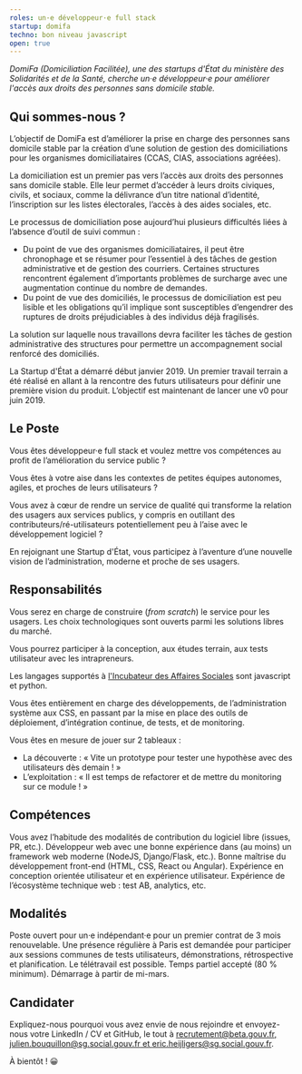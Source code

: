 ```yaml
---
roles: un·e développeur·e full stack
startup: domifa
techno: bon niveau javascript
open: true
---
```


*DomiFa (Domiciliation Facilitée), une des startups d'État du ministère des Solidarités et de la Santé, cherche un·e développeur·e pour améliorer l'accès aux droits des personnes sans domicile stable.*

<!--more-->

## Qui sommes-nous ?

L’objectif de DomiFa est d’améliorer la prise en charge des personnes sans domicile stable par la création d’une solution de gestion des domiciliations pour les organismes domiciliataires (CCAS, CIAS, associations agréées).

La domiciliation est un premier pas vers l’accès aux droits des personnes sans domicile stable. Elle leur permet d’accéder à leurs droits civiques, civils, et sociaux, comme la délivrance d’un titre national d’identité, l’inscription sur les listes électorales, l’accès à des aides sociales, etc.

Le processus de domiciliation pose aujourd’hui plusieurs difficultés liées à l’absence d’outil de suivi commun :
- Du point de vue des organismes domiciliataires, il peut être chronophage et se résumer pour l’essentiel à des tâches de gestion administrative et de gestion des courriers. Certaines structures rencontrent également d’importants problèmes de surcharge avec une augmentation continue du nombre de demandes.
- Du point de vue des domiciliés, le processus de domiciliation est peu lisible et les obligations qu’il implique sont susceptibles d’engendrer des ruptures de droits préjudiciables à des individus déjà fragilisés.

La solution sur laquelle nous travaillons devra faciliter les tâches de gestion administrative des structures pour permettre un accompagnement social renforcé des domiciliés.

La Startup d'État a démarré début janvier 2019. Un premier travail terrain a été réalisé en allant à la rencontre des futurs utilisateurs pour définir une première vision du produit. L’objectif est maintenant de lancer une v0 pour juin 2019.

## Le Poste

Vous êtes développeur·e full stack et voulez mettre vos compétences au profit de l’amélioration du service public ?

Vous êtes à votre aise dans les contextes de petites équipes autonomes, agiles, et proches de leurs utilisateurs ?

Vous avez à cœur de rendre un service de qualité qui transforme la relation des usagers aux services publics, y compris en outillant des contributeurs/ré-utilisateurs potentiellement peu à l’aise avec le développement logiciel ?

En rejoignant une Startup d'État, vous participez à l’aventure d’une nouvelle vision de  l’administration, moderne et proche de ses usagers.

## Responsabilités

Vous serez en charge de construire (*from scratch*) le service pour les usagers. Les choix technologiques sont ouverts parmi les solutions libres du marché.

Vous pourrez participer à la conception, aux études terrain, aux tests utilisateur avec les intrapreneurs.

Les langages supportés à [l'Incubateur des Affaires Sociales](/incubateurs/sgmas.html) sont javascript et python.

Vous êtes entièrement en charge des développements, de l’administration système aux CSS, en passant par la mise en place des outils de déploiement, d’intégration continue, de tests, et de monitoring.

Vous êtes en mesure de jouer sur 2 tableaux :
- La découverte : « Vite un prototype pour tester une hypothèse avec des utilisateurs dès demain ! »
- L’exploitation : « Il est temps de refactorer et de mettre du monitoring sur ce module ! »

## Compétences

Vous avez l’habitude des modalités de contribution du logiciel libre (issues, PR, etc.).
Développeur web avec une bonne expérience dans (au moins) un framework web moderne (NodeJS, Django/Flask, etc.).
Bonne maîtrise du développement front-end (HTML, CSS, React ou Angular).
Expérience en conception orientée utilisateur et en expérience utilisateur.
Expérience de l’écosystème technique web : test AB, analytics, etc.

## Modalités

Poste ouvert pour un·e indépendant·e pour un premier contrat de 3 mois renouvelable.
Une présence régulière à Paris est demandée pour participer aux sessions communes de tests utilisateurs, démonstrations, rétrospective et planification. Le télétravail est possible.
Temps partiel accepté (80 % minimum).
Démarrage à partir de mi-mars.

## Candidater

Expliquez-nous pourquoi vous avez envie de nous rejoindre et envoyez-nous votre LinkedIn / CV et GitHub, le tout à [recrutement@beta.gouv.fr, julien.bouquillon@sg.social.gouv.fr et eric.heijligers@sg.social.gouv.fr](mailto:recrutement@beta.gouv.fr;julien.bouquillon@sg.social.gouv.fr;eric.heijligers@sg.social.gouv.fr).

À bientôt ! 😀

